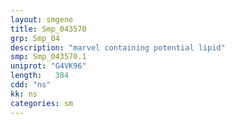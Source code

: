 ```yaml
---
layout: smgene
title: Smp_043570
grp: Smp_04
description: "marvel containing potential lipid"
smp: Smp_043570.1
uniprot: "G4VK96"
length:   384
cdd: "ns"
kk: ns
categories: sm
---
```

